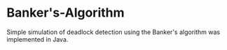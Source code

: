 # Banker's-Algorithm
Simple simulation of deadlock detection using the Banker's algorithm was implemented in Java. 
